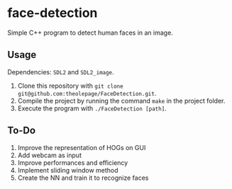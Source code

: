 # face-detection

Simple C++ program to detect human faces in an image.

## Usage

Dependencies: `SDL2` and `SDL2_image`.  

1. Clone this repository with `git clone git@github.com:theolepage/FaceDetection.git`.
2. Compile the project by running the command `make` in the project folder.
3. Execute the program with `./FaceDetection [path]`.

## To-Do

1. Improve the representation of HOGs on GUI
2. Add webcam as input
3. Improve performances and efficiency
4. Implement sliding window method
5. Create the NN and train it to recognize faces
